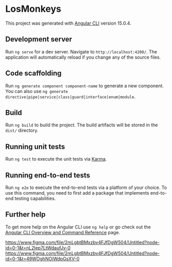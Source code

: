 # LosMonkeys

This project was generated with [Angular CLI](https://github.com/angular/angular-cli) version 15.0.4.

## Development server

Run `ng serve` for a dev server. Navigate to `http://localhost:4200/`. The application will automatically reload if you change any of the source files.

## Code scaffolding

Run `ng generate component component-name` to generate a new component. You can also use `ng generate directive|pipe|service|class|guard|interface|enum|module`.

## Build

Run `ng build` to build the project. The build artifacts will be stored in the `dist/` directory.

## Running unit tests

Run `ng test` to execute the unit tests via [Karma](https://karma-runner.github.io).

## Running end-to-end tests

Run `ng e2e` to execute the end-to-end tests via a platform of your choice. To use this command, you need to first add a package that implements end-to-end testing capabilities.

## Further help

To get more help on the Angular CLI use `ng help` or go check out the [Angular CLI Overview and Command Reference](https://angular.io/cli) page.


https://www.figma.com/file/2mLgbtBMxzbv4FJfDgW504/Untitled?node-id=0-1&t=nL2lep7LtWdaufJv-0
https://www.figma.com/file/2mLgbtBMxzbv4FJfDgW504/Untitled?node-id=0-1&t=49WOghNOiWdpGsXV-0
